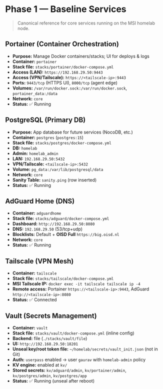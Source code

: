 # Phase 1 — Baseline Services

> Canonical reference for core services running on the MSI homelab node.

## Portainer (Container Orchestration)
- **Purpose:** Manage Docker containers/stacks; UI for deploys & logs
- **Container:** `portainer`
- **Stack file:** `stacks/portainer/docker-compose.yml`
- **Access (LAN):** `https://192.168.29.50:9443`
- **Access (VPN/Tailscale):** `https://<tailscale-ip>:9443`
- **Ports:** `9443/tcp` (HTTPS UI), `8000/tcp` (agent edge)
- **Volumes:** `/var/run/docker.sock:/var/run/docker.sock`, `portainer_data:/data`
- **Network:** `core`
- **Status:** ✅ Running

## PostgreSQL (Primary DB)
- **Purpose:** App database for future services (NocoDB, etc.)
- **Container:** `postgres` (`postgres:15`)
- **Stack file:** `stacks/postgres/docker-compose.yml`
- **DB:** `homelab`
- **Admin:** `homelab_admin`
- **LAN:** `192.168.29.50:5432`
- **VPN/Tailscale:** `<tailscale-ip>:5432`
- **Volume:** `pg_data:/var/lib/postgresql/data`
- **Network:** `core`
- **Sanity Table:** `sanity.ping` (row inserted)
- **Status:** ✅ Running

## AdGuard Home (DNS)
- **Container:** `adguardhome`
- **Stack file:** `stacks/adguard/docker-compose.yml`
- **Dashboard:** `http://192.168.29.50:8080`
- **DNS:** `192.168.29.50` (53/tcp+udp)
- **Blocklists:** Default + **OISD Full** `https://big.oisd.nl`
- **Network:** `core`
- **Status:** ✅ Running

## Tailscale (VPN Mesh)
- **Container:** `tailscale`
- **Stack file:** `stacks/tailscale/docker-compose.yml`
- **MSI Tailscale IP:** `docker exec -it tailscale tailscale ip -4`
- **Remote access:** Portainer `https://<tailscale-ip>:9443`, AdGuard `http://<tailscale-ip>:8080`
- **Status:** ✅ Connected

## Vault (Secrets Management)
- **Container:** `vault`
- **Stack file:** `stacks/vault/docker-compose.yml` (inline config)
- **Backend:** file (`./stacks/vault/file`)
- **UI:** `http://192.168.29.50:18201`
- **Unseal key/root token file:** `~/homelab/secrets/vault_init.json` (not in Git)
- **Auth:** `userpass` enabled → user `gaurav` with `homelab-admin` policy
- **KV engine:** enabled at `kv/`
- **Stored secrets:** `kv/adguard/admin`, `kv/portainer/admin`, `kv/postgres/admin`, `kv/postgres/app`
- **Status:** ✅ Running (unseal after reboot)
